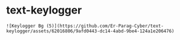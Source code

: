 # text-keylogger
    ![Keylogger Bg (5)](https://github.com/Er-Parag-Cyber/text-keylogger/assets/62016806/9afd0443-dc14-4abd-9be4-124a1e206476)
